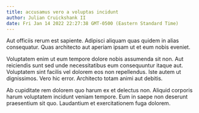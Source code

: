 ```yaml
---
title: accusamus vero a voluptas incidunt
author: Julian Cruickshank II
date: Fri Jan 14 2022 22:27:38 GMT-0500 (Eastern Standard Time)
---
```

Aut officiis rerum est sapiente. Adipisci aliquam quas quidem in alias consequatur. Quas architecto aut aperiam ipsam ut et eum nobis eveniet.

 Voluptatem enim ut eum tempore dolore nobis assumenda sit non. Aut reiciendis sunt sed unde necessitatibus eum consequuntur itaque aut. Voluptatem sint facilis vel dolorem eos non repellendus. Iste autem ut dignissimos. Vero hic error. Architecto totam animi aut debitis.

 Ab cupiditate rem dolorem quo harum ex et delectus non. Aliquid corporis harum voluptatem incidunt veniam tempore. Eum in saepe non deserunt praesentium sit quo. Laudantium et exercitationem fuga dolorem.